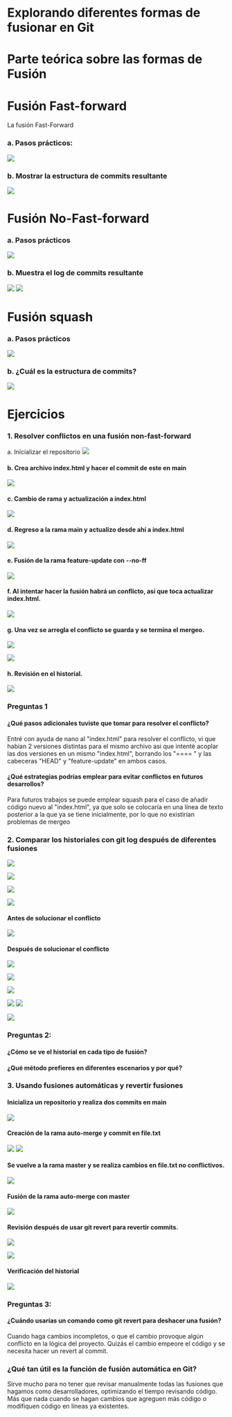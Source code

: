 # Explorando diferentes formas de fusionar en Git
# Parte teórica sobre las formas de Fusión
# Fusión Fast-forward
La fusión Fast-Forward 
### a. Pasos prácticos: 
![](imagenes/pasos_practicos-FastForward.png)
### b. Mostrar la estructura de commits resultante
![](imagenes/pregunta-FastForward.png)
# Fusión No-Fast-forward
### a. Pasos prácticos
![](imagenes/pasos_practicos-NoFastForward.png)
### b. Muestra el log de commits resultante
![](imagenes/pregunta1-NoFastForward.png)
![](imagenes/pregunta2-NoFastForward.png)
# Fusión squash
### a. Pasos prácticos
![](imagenes/pasos_practicos-Squash.png)
### b. ¿Cuál es la estructura de commits?
![](imagenes/pregunta-Squash.png)
# Ejercicios
### 1. Resolver conflictos en una fusión non-fast-forward
a. Inicializar el repositorio
![](imagenes/ejercicio1_a.png)
#### b. Crea archivo index.html y hacer el commit de este en main
![](imagenes/ejercicio1_b.png)

#### c. Cambio de rama y actualización a index.html
![](imagenes/ejercicio1_c.png)

#### d. Regreso a la rama main y actualizo desde ahí a index.html
![](imagenes/ejercicio1_d.png)

#### e. Fusión de la rama feature-update con --no-ff
![](imagenes/ejercicio1_e.png)

#### f. Al intentar hacer la fusión habrá un conflicto, asi que toca actualizar index.html.
![](imagenes/ejercicio1_f.png)

#### g. Una vez se arregla el conflicto se guarda y se termina el mergeo.
![](imagenes/ejercicio1_g.png)

![](imagenes/ejercicio1_h.png)

#### h. Revisión en el historial.
![](imagenes/ejercicio1_i.png)

### Preguntas 1
#### ¿Qué pasos adicionales tuviste que tomar para resolver el conflicto?
Entré con ayuda de nano al "index.html" para resolver el conflicto, vi que habían 2 versiones distintas para el mismo archivo asi que intenté acoplar las dos versiones en un mismo "index.html", borrando los "==== " y las cabeceras "HEAD" y "feature-update" en ambos casos.

#### ¿Qué estrategias podrías emplear para evitar conflictos en futuros desarrollos?
Para futuros trabajos se puede emplear squash para el caso de añadir código nuevo al "index.html", ya que solo se colocaría en una línea de texto posterior a la que ya se tiene inicialmente, por lo que no existirían problemas de mergeo

### 2. Comparar los historiales con git log después de diferentes fusiones

![](imagenes/ejercicio2_a.png)

![](imagenes/ejercicio2_b.png)

![](imagenes/ejercicio2_c.png)

![](imagenes/ejercicio2_d.png)
#### Antes de solucionar el conflicto
![](imagenes/ejercicio2_e.png)
#### Después de solucionar el conflicto
![](imagenes/ejercicio2_f.png)

![](imagenes/ejercicio2_g.png)

![](imagenes/ejercicio2_h.png)

![](imagenes/ejercicio2_i.png)
![](imagenes/ejercicio2_j.png)

![](imagenes/ejercicio2_k.png)
### Preguntas 2:
#### ¿Cómo se ve el historial en cada tipo de fusión?

#### ¿Qué método prefieres en diferentes escenarios y por qué?

### 3. Usando fusiones automáticas y revertir fusiones
#### Inicializa un repositorio y realiza dos commits en **main**
![](imagenes/ejercicio3_a.png)
#### Creación de la rama **auto-merge** y commit en **file.txt**
![](imagenes/ejercicio3_b.png)
![](imagenes/ejercicio3_c.png)
#### Se vuelve a la rama **master** y se realiza cambios en **file.txt** no conflictivos.
![](imagenes/ejercicio3_d.png)
#### Fusión de la rama **auto-merge** con **master**
![](imagenes/ejercicio3_e.png)
#### Revisión después de usar **git revert** para revertir commits.
![](imagenes/ejercicio3_f.png)

![](imagenes/ejercicio3_g.png)
#### Verificación del historial
![](imagenes/ejercicio3_h.png)

### Preguntas 3:
#### ¿Cuándo usarías un comando como git revert para deshacer una fusión?
Cuando haga cambios incompletos, o que el cambio provoque algún conflicto en la lógica del proyecto. Quizás el cambio empeore el código y se necesita hacer un revert al commit.
### ¿Qué tan útil es la función de fusión automática en Git?
Sirve mucho para no tener que revisar manualmente todas las fusiones que hagamos como desarrolladores, optimizando el tiempo revisando código. Más que nada cuando se hagan cambios que agreguen más código o modifiquen código en líneas ya existentes.



